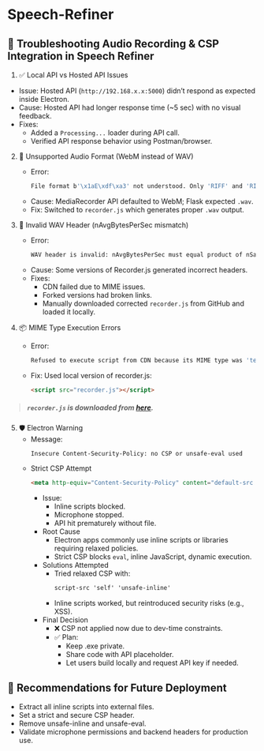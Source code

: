 # Speech-Refiner

## 📄 Troubleshooting Audio Recording & CSP Integration in Speech Refiner
1. ✅ Local API vs Hosted API Issues
  - Issue: Hosted API (`http://192.168.x.x:5000`) didn’t respond as expected inside Electron.
  - Cause: Hosted API had longer response time (~5 sec) with no visual feedback.
  - Fixes:
      - Added a `Processing...` loader during API call.
      - Verified API response behavior using Postman/browser.
   
2. 🚫 Unsupported Audio Format (WebM instead of WAV)
   - Error:
     ```bash
     File format b'\x1aE\xdf\xa3' not understood. Only 'RIFF' and 'RIFX' supported.
     ```
   - Cause: MediaRecorder API defaulted to WebM; Flask expected `.wav`.
   - Fix: Switched to `recorder.js` which generates proper `.wav` output.

3. 📛 Invalid WAV Header (nAvgBytesPerSec mismatch)
   - Error:
     ```bash
     WAV header is invalid: nAvgBytesPerSec must equal product of nSamplesPerSec and nBlockAlign
     ```
   - Cause: Some versions of Recorder.js generated incorrect headers.
   - Fixes:
       - CDN failed due to MIME issues.
       - Forked versions had broken links.
       - Manually downloaded corrected `recorder.js` from GitHub and loaded it locally.
    
4. 📦 MIME Type Execution Errors
   - Error:
     ```bash
     Refused to execute script from CDN because its MIME type was 'text/plain'
     ```
   - Fix: Used local version of recorder.js:
     ```html
     <script src="recorder.js"></script>
     ```

> ##### `recorder.js` is downloaded from [here](https://raw.githubusercontent.com/sophister/recorderjs-ex/master/dist/recorder.js).

5. 🛡️ Electron Warning
   - Message:
     ```console
     Insecure Content-Security-Policy: no CSP or unsafe-eval used
     ```
   - Strict CSP Attempt
     ```html
     <meta http-equiv="Content-Security-Policy" content="default-src 'self'; script-src 'self'; connect-src http://192.168.1.5:5000;">
     ```
     - Issue:
       - Inline scripts blocked.
       - Microphone stopped.
       - API hit prematurely without file.
     - Root Cause
       - Electron apps commonly use inline scripts or libraries requiring relaxed policies.
       - Strict CSP blocks `eval`, inline JavaScript, dynamic execution.
     - Solutions Attempted
       - Tried relaxed CSP with:
         ```html
         script-src 'self' 'unsafe-inline'
         ```
       - Inline scripts worked, but reintroduced security risks (e.g., XSS).
     - Final Decision
       - ❌ CSP not applied now due to dev-time constraints.
       - ✅ Plan:
         - Keep .exe private.
         - Share code with API placeholder.
         - Let users build locally and request API key if needed.

## 🧭 Recommendations for Future Deployment
- Extract all inline scripts into external files.
- Set a strict and secure CSP header.
- Remove unsafe-inline and unsafe-eval.
- Validate microphone permissions and backend headers for production use.
